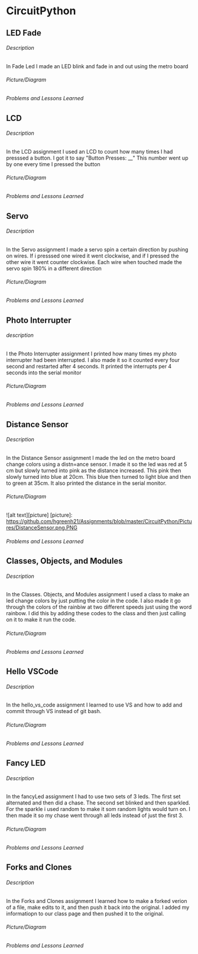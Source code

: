 # CircuitPython

## LED Fade
###### Description
In Fade Led I made an LED blink and fade in and out using the metro board
###### Picture/Diagram
###### Problems and Lessons Learned

## LCD
###### Description
In the LCD assignment I used an LCD to count how many times I had presssed a button. I got it to say "Button Presses: __" This number went up by one every time I pressed the button
###### Picture/Diagram
###### Problems and Lessons Learned

## Servo
###### Description
In the Servo assignment I made a servo spin a certain direction by pushing on wires. If i presssed one wired it went clockwise, and if I pressed the other wire it went counter clockwise. Each wire when touched made the servo spin 180% in a different direction
###### Picture/Diagram
###### Problems and Lessons Learned

## Photo Interrupter
###### description
I the Photo Interrupter assignment I printed how many times my photo interrupter had been interrupted. I also made it so it counted every four second and restarted after 4 seconds. It printed the interrupts per 4 seconds into the serial monitor
###### Picture/Diagram
###### Problems and Lessons Learned

## Distance Sensor
###### Description
In the Distance Sensor assignment I made the led on the metro board change colors using a distn=ance sensor. I made it so the led was red at 5 cm but slowly turned into pink as the distance increased. This pink then slowly turned into blue at 20cm. This blue then turned to light blue and then to green at 35cm. It also printed the distance in the serial monitor.
###### Picture/Diagram
![alt text][picture]
[picture]: https://github.com/hgreenh21/Assignments/blob/master/CircuitPython/Pictures/DistanceSensor.png.PNG

###### Problems and Lessons Learned

## Classes, Objects, and Modules
###### Description
In the Classes. Objects, and Modules assignment I used a class to make an led change colors by just putting the color in the code. I also made it go through the colors of the rainbiw at two different speeds just using the word rainbow. I did this by adding these codes to the class and then just calling on it to make it run the code.
###### Picture/Diagram
###### Problems and Lessons Learned

## Hello VSCode
###### Description
In the hello_vs_code assignment I learned to use VS and how to add and commit through VS instead of git bash.
###### Picture/Diagram
###### Problems and Lessons Learned

## Fancy LED
###### Description
In the fancyLed assignment I had to use two sets of 3 leds. The first set alternated and then did a chase. The second set blinked and then sparkled. For the sparkle i used random to make it som random lights would turn on. I then made it so my chase went through all leds instead of just the first 3. 
###### Picture/Diagram
###### Problems and Lessons Learned

## Forks and Clones
###### Description
In the Forks and Clones assignment I learned how to make a forked verion of a file, make edits to it, and then push it back into the original. I added my informatiopn to our class page and then pushed it to the original.
###### Picture/Diagram
###### Problems and Lessons Learned
